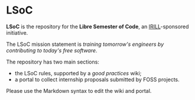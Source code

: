 LSoC
====

**LSoC** is the repository for the **Libre Semester of Code**, an
[IRILL](http://www.irill.org)-sponsored initiative.

The LSoC mission statement is *training tomorrow's engineers by
contributing to today's free software*.

The repository has two main sections:
- the LSoC rules, supported by a *good practices* wiki;
- a portal to collect internship proposals submitted by FOSS projects.

Please use the Markdown syntax to edit the wiki and portal.
